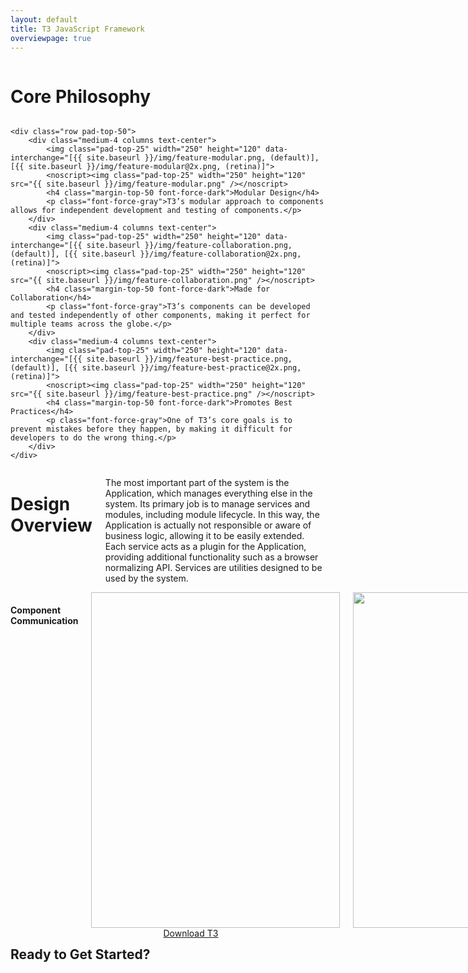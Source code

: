 ```yaml
---
layout: default
title: T3 JavaScript Framework
overviewpage: true
---
```


<div id="core-philosophy" class="margin-bot-100 pad-bot-100 border-bot">
    <div class="row">
        <div class="medium-12 columns text-center">
        	<h1>Core Philosophy</h1>
        </div>
    </div>

    <div class="row pad-top-50">
        <div class="medium-4 columns text-center">
        	<img class="pad-top-25" width="250" height="120" data-interchange="[{{ site.baseurl }}/img/feature-modular.png, (default)], [{{ site.baseurl }}/img/feature-modular@2x.png, (retina)]">
            <noscript><img class="pad-top-25" width="250" height="120" src="{{ site.baseurl }}/img/feature-modular.png" /></noscript>
            <h4 class="margin-top-50 font-force-dark">Modular Design</h4>
            <p class="font-force-gray">T3’s modular approach to components allows for independent development and testing of components.</p>
        </div>
        <div class="medium-4 columns text-center">
        	<img class="pad-top-25" width="250" height="120" data-interchange="[{{ site.baseurl }}/img/feature-collaboration.png, (default)], [{{ site.baseurl }}/img/feature-collaboration@2x.png, (retina)]">
            <noscript><img class="pad-top-25" width="250" height="120" src="{{ site.baseurl }}/img/feature-collaboration.png" /></noscript>
            <h4 class="margin-top-50 font-force-dark">Made for Collaboration</h4>
            <p class="font-force-gray">T3’s components can be developed and tested independently of other components, making it perfect for multiple teams across the globe.</p>
        </div>
        <div class="medium-4 columns text-center">
        	<img class="pad-top-25" width="250" height="120" data-interchange="[{{ site.baseurl }}/img/feature-best-practice.png, (default)], [{{ site.baseurl }}/img/feature-best-practice@2x.png, (retina)]">
            <noscript><img class="pad-top-25" width="250" height="120" src="{{ site.baseurl }}/img/feature-best-practice.png" /></noscript>
            <h4 class="margin-top-50 font-force-dark">Promotes Best Practices</h4>
            <p class="font-force-gray">One of T3’s core goals is to prevent mistakes before they happen, by making it difficult for developers to do the wrong thing.</p>
        </div>
    </div>
</div>

<div id="design-overview" class="margin-bot-100 pad-bot-100 border-bot">
    <div class="row">
        <div class="medium-6 columns">
            <h1>Design Overview</h1>
            <p class="font-force-gray margin-top-25">The most important part of the system is the Application, which manages everything else in the system. Its primary job is to manage services and modules, including module lifecycle. In this way, the Application is actually not responsible or aware of business logic, allowing it to be easily extended. Each service acts as a plugin for the Application, providing additional functionality such as a browser normalizing API. Services are utilities designed to be used by the system.</p>
        </div>
        <div class="medium-6 columns text-center">
            <h4 class="margin-top-25 font-force-dark">Component Communication</h4>
            <img class="pad-top-50" width="398" height="537" data-interchange="[{{ site.baseurl }}/img/design-diagram.png, (default)], [{{ site.baseurl }}/img/design-diagram@2x.png, (retina)]">
            <noscript><img class="pad-top-25" width="398" height="537" src="{{ site.baseurl }}/img/design-diagram.png" /></noscript>
        </div>
    </div>
</div>

<div id="final-cta" class="margin-bot-100">
    <div class="row">
        <div class="medium-10 medium-offset-1 columns text-center margin-top-25">
            <h2 class="grad-text">Ready to Get Started?</h2>
            <a class="button cta margin-top-25" href="{{ site.baseurl }}/download">Download T3</a>
        </div>
    </div>
</div>